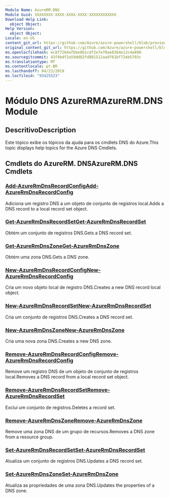 ```yaml
---
Module Name: AzureRM.DNS
Module Guid: XXXXXXXX-XXXX-XXXX-XXXX-XXXXXXXXXXXX
Download Help Link:
  object Object: 
Help Version:
  object Object: 
Locale: en-US
content_git_url: https://github.com/Azure/azure-powershell/blob/preview/src/ResourceManager/Dns/Commands.Dns/help/AzureRM.DNS.md
original_content_git_url: https://github.com/Azure/azure-powershell/blob/preview/src/ResourceManager/Dns/Commands.Dns/help/AzureRM.DNS.md
ms.openlocfilehash: ec8f7264afbbe8b1cdf2e7e70ae8364e12c4e890
ms.sourcegitcommit: 43f4bdf2a59dd82fd881512aa9761bf72eb5703c
ms.translationtype: MT
ms.contentlocale: pt-BR
ms.lasthandoff: 04/23/2019
ms.locfileid: "93425523"
---
```

# <span data-ttu-id="6685d-101">Módulo DNS AzureRM</span><span class="sxs-lookup"><span data-stu-id="6685d-101">AzureRM.DNS Module</span></span>
## <span data-ttu-id="6685d-102">Descritivo</span><span class="sxs-lookup"><span data-stu-id="6685d-102">Description</span></span>
<span data-ttu-id="6685d-103">Este tópico exibe os tópicos da ajuda para os cmdlets DNS do Azure.</span><span class="sxs-lookup"><span data-stu-id="6685d-103">This topic displays help topics for the Azure DNS Cmdlets.</span></span>

## <span data-ttu-id="6685d-104">Cmdlets do AzureRM. DNS</span><span class="sxs-lookup"><span data-stu-id="6685d-104">AzureRM.DNS Cmdlets</span></span>
### [<span data-ttu-id="6685d-105">Add-AzureRmDnsRecordConfig</span><span class="sxs-lookup"><span data-stu-id="6685d-105">Add-AzureRmDnsRecordConfig</span></span>](Add-AzureRmDnsRecordConfig.md)
<span data-ttu-id="6685d-106">Adiciona um registro DNS a um objeto de conjunto de registros local.</span><span class="sxs-lookup"><span data-stu-id="6685d-106">Adds a DNS record to a local record set object.</span></span>

### [<span data-ttu-id="6685d-107">Get-AzureRmDnsRecordSet</span><span class="sxs-lookup"><span data-stu-id="6685d-107">Get-AzureRmDnsRecordSet</span></span>](Get-AzureRmDnsRecordSet.md)
<span data-ttu-id="6685d-108">Obtém um conjunto de registros DNS.</span><span class="sxs-lookup"><span data-stu-id="6685d-108">Gets a DNS record set.</span></span>

### [<span data-ttu-id="6685d-109">Get-AzureRmDnsZone</span><span class="sxs-lookup"><span data-stu-id="6685d-109">Get-AzureRmDnsZone</span></span>](Get-AzureRmDnsZone.md)
<span data-ttu-id="6685d-110">Obtém uma zona DNS.</span><span class="sxs-lookup"><span data-stu-id="6685d-110">Gets a DNS zone.</span></span>

### [<span data-ttu-id="6685d-111">New-AzureRmDnsRecordConfig</span><span class="sxs-lookup"><span data-stu-id="6685d-111">New-AzureRmDnsRecordConfig</span></span>](New-AzureRmDnsRecordConfig.md)
<span data-ttu-id="6685d-112">Cria um novo objeto local de registro DNS.</span><span class="sxs-lookup"><span data-stu-id="6685d-112">Creates a new DNS record local object.</span></span>

### [<span data-ttu-id="6685d-113">New-AzureRmDnsRecordSet</span><span class="sxs-lookup"><span data-stu-id="6685d-113">New-AzureRmDnsRecordSet</span></span>](New-AzureRmDnsRecordSet.md)
<span data-ttu-id="6685d-114">Cria um conjunto de registros DNS.</span><span class="sxs-lookup"><span data-stu-id="6685d-114">Creates a DNS record set.</span></span>

### [<span data-ttu-id="6685d-115">New-AzureRmDnsZone</span><span class="sxs-lookup"><span data-stu-id="6685d-115">New-AzureRmDnsZone</span></span>](New-AzureRmDnsZone.md)
<span data-ttu-id="6685d-116">Cria uma nova zona DNS.</span><span class="sxs-lookup"><span data-stu-id="6685d-116">Creates a new DNS zone.</span></span>

### [<span data-ttu-id="6685d-117">Remove-AzureRmDnsRecordConfig</span><span class="sxs-lookup"><span data-stu-id="6685d-117">Remove-AzureRmDnsRecordConfig</span></span>](Remove-AzureRmDnsRecordConfig.md)
<span data-ttu-id="6685d-118">Remove um registro DNS de um objeto de conjunto de registros local.</span><span class="sxs-lookup"><span data-stu-id="6685d-118">Removes a DNS record from a local record set object.</span></span>

### [<span data-ttu-id="6685d-119">Remove-AzureRmDnsRecordSet</span><span class="sxs-lookup"><span data-stu-id="6685d-119">Remove-AzureRmDnsRecordSet</span></span>](Remove-AzureRmDnsRecordSet.md)
<span data-ttu-id="6685d-120">Exclui um conjunto de registros.</span><span class="sxs-lookup"><span data-stu-id="6685d-120">Deletes a record set.</span></span>

### [<span data-ttu-id="6685d-121">Remove-AzureRmDnsZone</span><span class="sxs-lookup"><span data-stu-id="6685d-121">Remove-AzureRmDnsZone</span></span>](Remove-AzureRmDnsZone.md)
<span data-ttu-id="6685d-122">Remove uma zona DNS de um grupo de recursos.</span><span class="sxs-lookup"><span data-stu-id="6685d-122">Removes a DNS zone from a resource group.</span></span>

### [<span data-ttu-id="6685d-123">Set-AzureRmDnsRecordSet</span><span class="sxs-lookup"><span data-stu-id="6685d-123">Set-AzureRmDnsRecordSet</span></span>](Set-AzureRmDnsRecordSet.md)
<span data-ttu-id="6685d-124">Atualiza um conjunto de registros DNS.</span><span class="sxs-lookup"><span data-stu-id="6685d-124">Updates a DNS record set.</span></span>

### [<span data-ttu-id="6685d-125">Set-AzureRmDnsZone</span><span class="sxs-lookup"><span data-stu-id="6685d-125">Set-AzureRmDnsZone</span></span>](Set-AzureRmDnsZone.md)
<span data-ttu-id="6685d-126">Atualiza as propriedades de uma zona DNS.</span><span class="sxs-lookup"><span data-stu-id="6685d-126">Updates the properties of a DNS zone.</span></span>

